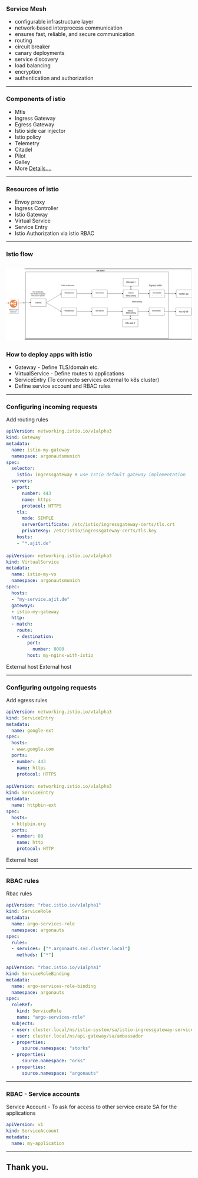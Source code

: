 ### Service Mesh
- configurable infrastructure layer
- network‑based interprocess communication 
- ensures fast, reliable, and secure communication
- routing
- circuit breaker
- canary deployments
- service discovery
- load balancing
- encryption
- authentication and authorization
---
### Components of istio
- Mtls
- Ingress Gateway
- Egress Gateway
- Istio side car injector
- Istio policy
- Telemetry
- Citadel
- Pilot
- Galley
- More [Details....](https://istio.io/docs/concepts/what-is-istio/) 
---
### Resources of istio
- Envoy proxy
- Ingress Controller
- Istio Gateway 
- Virtual Service
- Service Entry
- Istio Authorization via istio RBAC
---
### Istio flow
![Image](istio-basics/assets/istio0.8-flow-diagram.png)
---
### How to deploy apps with istio
- Gateway - Define TLS/domain etc. 
- VirtualService - Define routes to applications
- ServiceEntry (To connecto services external to k8s cluster)
- Define service account and RBAC rules
---
### Configuring incoming requests
<span class='menu-title slide-title'>Add routing rules</span>
```yml
apiVersion: networking.istio.io/v1alpha3
kind: Gateway
metadata:
  name: istio-my-gateway
  namespace: argonautsmunich
spec:
  selector:
    istio: ingressgateway # use Istio default gateway implementation
  servers:
  - port:
      number: 443
      name: https
      protocol: HTTPS
    tls:
      mode: SIMPLE
      serverCertificate: /etc/istio/ingressgateway-certs/tls.crt
      privateKey: /etc/istio/ingressgateway-certs/tls.key
    hosts:
    - "*.ajit.de"

apiVersion: networking.istio.io/v1alpha3
kind: VirtualService
metadata:
  name: istio-my-vs
  namespace: argonautsmunich
spec:
  hosts:
  - "my-service.ajit.de"
  gateways:
  - istio-my-gateway
  http:
  - match:
    route:
    - destination:
        port:
          number: 8080
        host: my-nginx-with-istio
```
<span class="code-presenting-annotation fragment current-only" data-code-focus="2"></span>
<span class="code-presenting-annotation fragment current-only" data-code-focus="22">External host</span>
<span class="code-presenting-annotation fragment current-only" data-code-focus="27-28">External host</span>

---
### Configuring outgoing requests
<span class='menu-title slide-title'>Add egress rules</span>
```yml
apiVersion: networking.istio.io/v1alpha3
kind: ServiceEntry
metadata:
  name: google-ext
spec:
  hosts:
  - www.google.com
  ports:
  - number: 443
    name: https
    protocol: HTTPS

apiVersion: networking.istio.io/v1alpha3
kind: ServiceEntry
metadata:
  name: httpbin-ext
spec:
  hosts:
  - httpbin.org
  ports:
  - number: 80
    name: http
    protocol: HTTP
```

<span class="code-presenting-annotation fragment current-only" data-code-focus="6-7">External host</span>

---

### RBAC rules

<span class='menu-title slide-title'>Rbac rules</span>
```yml
apiVersion: "rbac.istio.io/v1alpha1"
kind: ServiceRole
metadata:
  name: argo-services-role
  namespace: argonauts
spec:
  rules:
  - services: ["*.argonauts.svc.cluster.local"]
    methods: ["*"]

apiVersion: "rbac.istio.io/v1alpha1"
kind: ServiceRoleBinding
metadata:
  name: argo-services-role-binding
  namespace: argonauts
spec:
  roleRef:
    kind: ServiceRole
    name: "argo-services-role"
  subjects:
  - user: cluster.local/ns/istio-system/sa/istio-ingressgateway-service-account
  - user: cluster.local/ns/api-gateway/sa/ambassador
  - properties:
      source.namespace: "storks"
  - properties:
      source.namespace: "orks"
  - properties:
      source.namespace: "argonauts"
```
---
### RBAC - Service accounts
<span class='menu-title slide-title'>Service Account - To ask for access to other service create SA for the applications </span>
```yml
apiVersion: v1
kind: ServiceAccount
metadata:
  name: my-application
```
---
## Thank you.
